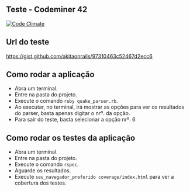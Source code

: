 Teste - Codeminer 42
------

[![Code Climate](https://codeclimate.com/github/ffscalco/quake_parser/badges/gpa.svg)](https://codeclimate.com/github/ffscalco/quake_parser)

## Url do teste
https://gist.github.com/akitaonrails/97310463c52467d2ecc6

## Como rodar a aplicação
* Abra um terminal.
* Entre na pasta do projeto.
* Execute o comando `ruby quake_parser.rb`.
* Ao executar, no terminal, irá mostrar as opções para ver os resultados do parser, basta apenas digitar o nrº. da opção.
* Para sair do teste, basta selecionar a opção nrº. 6

## Como rodar os testes da aplicação
* Abra um terminal.
* Entre na pasta do projeto.
* Execute o comando `rspec`.
* Aguarde os resultados.
* Execute `seu_navegador_preferido coverage/index.html` para ver a cobertura dos testes.
